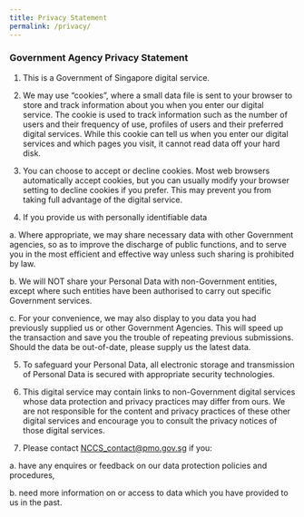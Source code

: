 ```yaml
---
title: Privacy Statement
permalink: /privacy/
---
```

### **Government Agency Privacy Statement**


1.  This is a Government of Singapore digital service.    
  

2.  We may use “cookies”, where a small data file is sent to your browser to store and track information about you when you enter our digital service. The cookie is used to track information such as the number of users and their frequency of use, profiles of users and their preferred digital services. While this cookie can tell us when you enter our digital services and which pages you visit, it cannot read data off your hard disk.
    

  

3.  You can choose to accept or decline cookies. Most web browsers automatically accept cookies, but you can usually modify your browser setting to decline cookies if you prefer. This may prevent you from taking full advantage of the digital service.
    

  

4.  If you provide us with personally identifiable data
    

a. Where appropriate, we may share necessary data with other Government agencies, so as to improve the discharge of public functions, and to serve you in the most efficient and effective way unless such sharing is prohibited by law.

b. We will NOT share your Personal Data with non-Government entities, except where such entities have been authorised to carry out specific Government services.

c. For your convenience, we may also display to you data you had previously supplied us or other Government Agencies. This will speed up the transaction and save you the trouble of repeating previous submissions. Should the data be out-of-date, please supply us the latest data.

5.  To safeguard your Personal Data, all electronic storage and transmission of Personal Data is secured with appropriate security technologies.
  

6.  This digital service may contain links to non-Government digital services whose data protection and privacy practices may differ from ours. We are not responsible for the content and privacy practices of these other digital services and encourage you to consult the privacy notices of those digital services.
    

  

7.  Please contact NCCS_contact@pmo.gov.sg if you:

a. have any enquires or feedback on our data protection policies and procedures,

b. need more information on or access to data which you have provided to us in the past.